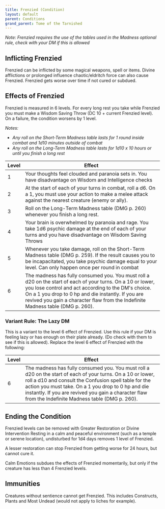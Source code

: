 ```yaml
---
title: Frenzied (Condition)
layout: default
parent: Conditions
grand_parent: Tome of the Tarnished
---
```

_Note: Frenzied requires the use of the tables used in the Madness optional rule, check with your DM if this is allowed_

## Inflicting Frenzied
Frenzied can be inflicted by some magical weapons, spell or items. Divine afflictions or prolonged influence chaotic/eldritch force can also cause Frenzied. Frenzied gets worse over time if not cured or subdued.

## Effects of Frenzied
Frenzied is measured in 6 levels. For every long rest you take while Frenzied you must make a Wisdom Saving Throw (DC 10 + current Frenzied level). On a failure, the condition worsens by 1 level.

_Notes:_
- _Any roll on the Short-Term Madness table lasts for 1 round inside combat and 1d10 minutes outside of combat_
- _Any roll on the Long-Term Madness table lasts for 1d10 x 10 hours or until you finish a long rest_

| Level | Effect                                                                                                                                                                                                                                                                                                       |
| ----- | ------------------------------------------------------------------------------------------------------------------------------------------------------------------------------------------------------------------------------------------------------------------------------------------------------------ |
| 1     | Your thoughts feel clouded and paranoia sets in. You have disadvantage on Wisdom and Intelligence checks                                                                                                                                                                                                     |
| 2     | At the start of each of your turns in combat, roll a d6. On a 1, you must use your action to make a melee attack against the nearest creature (enemy or ally).                                                                                                                                               |
| 3     | Roll on the Long-Term Madness table (DMG p. 260) whenever you finish a long rest.                                                                                                                                                                                                                            |
| 4     | Your brain is overwhelmed by paranoia and rage. You take 1d6 psychic damage at the end of each of your turns and you have disadvantage on Wisdom Saving Throws                                                                                                                                               |
| 5     | Whenever you take damage, roll on the Short-Term Madness table (DMG p. 259). If the result causes you to be incapacitated, you take psychic damage equal to your level. Can only happen once per round in combat                                                                                             |
| 6     | The madness has fully consumed you. You must roll a d20 on the start of each of your turns. On a 10 or lower, you lose control and act according to the DM's choice. On a 1 you drop to 0 hp and die instantly. If you are revived you gain a character flaw from the Indefinite Madness table (DMG p. 260). |
### Variant Rule: The Lazy DM
This is a variant to the level 6 effect of Frenzied. Use this rule if your DM is feeling lazy or has enough on their plate already. (Do check with them to see if this is allowed). Replace the level 6 effect of Frenzied with the following:


| Level | Effect                                                                                                                                                                                                                                                                                                                               |
| ----- | ------------------------------------------------------------------------------------------------------------------------------------------------------------------------------------------------------------------------------------------------------------------------------------------------------------------------------------ |
| 6     | The madness has fully consumed you. You must roll a d20 on the start of each of your turns. On a 10 or lower, roll a d10 and consult the Confusion spell table for the action you must take. On a 1 you drop to 0 hp and die instantly. If you are revived you gain a character flaw from the Indefinite Madness table (DMG p. 260). |

## Ending the Condition
Frenzied levels can be removed with Greater Restoration or Divine Intervention
Resting in a calm and peaceful environment (such as a temple or serene location), undisturbed for 1d4 days removes 1 level of Frenzied.

A lesser restoration can stop Frenzied from getting worse for 24 hours, but cannot cure it.

Calm Emotions subdues the effects of Frenzied momentarily, but only if the creature has less than 4 Frenzied levels.

## Immunities
Creatures without sentience cannot get Frenzied. This includes Constructs, Plants and Most Undead (would not apply to liches for example).
